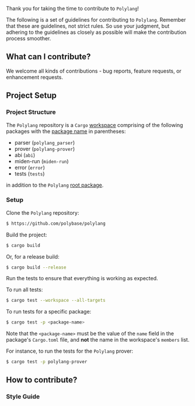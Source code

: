 Thank you for taking the time to contribute to `Polylang`!

The following is a set of guidelines for contributing to `Polylang`. Remember that these are guidelines, not strict rules. So use your judgment, but
adhering to the guidelines as closely as possible will make the contribution process smoother.

## What can I contribute?

We welcome all kinds of contributions - bug reports, feature requests, or enhancement requests.

## Project Setup

### Project Structure

The `Polylang` repository is a `Cargo` [workspace](https://doc.rust-lang.org/cargo/reference/workspaces.html) comprising of the following packages with the [package
name](https://doc.rust-lang.org/cargo/reference/manifest.html#the-name-field) in parentheses:

  * parser (`polylang_parser`)
  * prover (`polylang-prover`)
  * abi (`abi`)
  * miden-run (`miden-run`)
  * error (`error`)
  * tests (`tests`)

in addition to the `Polylang` [root package](https://doc.rust-lang.org/cargo/reference/workspaces.html#root-package).

### Setup

Clone the `Polylang` repository:

```bash
$ https://github.com/polybase/polylang
```

Build the project:

```bash
$ cargo build
```

Or, for a release build:

```bash
$ cargo build --release
```

Run the tests to ensure that everything is working as expected. 

To run all tests:

```bash
$ cargo test --workspace --all-targets
```

To run tests for a specific package:

```bash
$ cargo test -p <package-name>
```

Note that the `<package-name>` must be the value of the `name` field in the package's `Cargo.toml` file, and **not** the name in the workspace's `members` list.

For instance, to run the tests for the `Polylang` prover:

```bash
$ cargo test -p polylang-prover
```

## How to contribute?

### Style Guide
